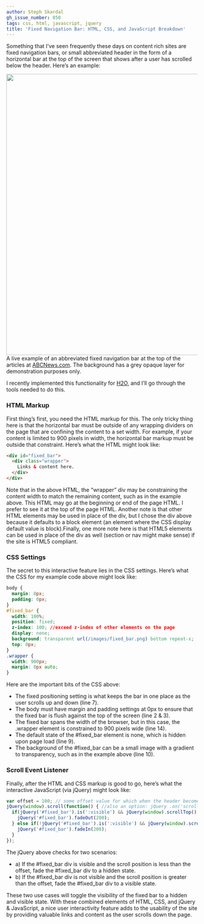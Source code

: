 ```yaml
---
author: Steph Skardal
gh_issue_number: 850
tags: css, html, javascript, jquery
title: 'Fixed Navigation Bar: HTML, CSS, and JavaScript Breakdown'
---
```


Something that I’ve seen frequently these days on content rich sites are fixed navigation bars, or small abbreviated header in the form of a horizontal bar at the top of the screen that shows after a user has scrolled below the header. Here’s an example:

<img border="0" src="/blog/2013/09/02/fixed-navigation-bar-html-css-and/image-0.png" width="740px;"/>A live example of an abbreviated fixed navigation bar at the top of the articles at [ABCNews.com](http://abcnews.go.com/).
The background has a grey opaque layer for demonstration purposes only.

I recently implemented this functionality for [H2O](http://cyber.law.harvard.edu/research/h2o), and I’ll go through the tools needed to do this.

### HTML Markup

First thing’s first, you need the HTML markup for this. The only tricky thing here is that the horizontal bar must be outside of any wrapping dividers on the page that are confining the content to a set width. For example, if your content is limited to 900 pixels in width, the horizontal bar markup must be outside that constraint. Here’s what the HTML might look like:

```html
<div id="fixed_bar">
  <div class="wrapper">
    Links & content here.
  </div>
</div>
```

Note that in the above HTML, the “wrapper” div may be constraining the content width to match the remaining content, such as in the example above. This HTML may go at the beginning or end of the page HTML. I prefer to see it at the top of the page HTML. Another note is that other HTML elements may be used in place of the div, but I chose the div above because it defaults to a block element (an element where the CSS display default value is block).Finally, one more note here is that HTML5 elements can be used in place of the div as well (section or nav might make sense) if the site is HTML5 compliant.

### CSS Settings

The secret to this interactive feature lies in the CSS settings. Here’s what the CSS for my example code above might look like:

```css
body {
  margin: 0px;
  padding: 0px;
}
#fixed_bar {
  width: 100%;
  position: fixed;
  z-index: 100; //exceed z-index of other elements on the page
  display: none;
  background: transparent url(/images/fixed_bar.png) bottom repeat-x;
  top: 0px;
}
.wrapper {
  width: 900px;
  margin: 0px auto;
}
```

Here are the important bits of the CSS above:

- The fixed positioning setting is what keeps the bar in one place as the user scrolls up and down (line 7).
- The body must have margin and padding settings at 0px to ensure that the fixed bar is flush against the top of the screen (line 2 & 3).
- The fixed bar spans the width of the browser, but in this case, the .wrapper element is constrained to 900 pixels wide (line 14).
- The default state of the #fixed_bar element is none, which is hidden upon page load (line 9).
- The background of the #fixed_bar can be a small image with a gradient to transparency, such as in the example above (line 10).

### Scroll Event Listener

Finally, after the HTML and CSS markup is good to go, here’s what the interactive JavaScript (via jQuery) might look like:

```javascript
var offset = 100; // some offset value for which when the header becomes hidden
jQuery(window).scroll(function() { //also an option: jQuery .on('scroll') method
  if(jQuery('#fixed_bar').is(':visible') && jQuery(window).scrollTop() < offset) {
    jQuery('#fixed_bar').fadeOut(200);
  } else if(!jQuery('#fixed_bar').is(':visible') && jQuery(window).scrollTop() > offset) {
    jQuery('#fixed_bar').fadeIn(200);
  }
});
```

The jQuery above checks for two scenarios:

- a) If the #fixed_bar div is visible and the scroll position is less than the offset, fade the #fixed_bar div to a hidden state.
- b) If the #fixed_bar div is not visible and the scroll position is greater than the offset, fade the #fixed_bar div to a visible state.

These two use cases will toggle the visibility of the fixed bar to a hidden and visible state. With these combined elements of HTML, CSS, and jQuery & JavaScript, a nice user interactivity feature adds to the usability of the site by providing valuable links and content as the user scrolls down the page.
